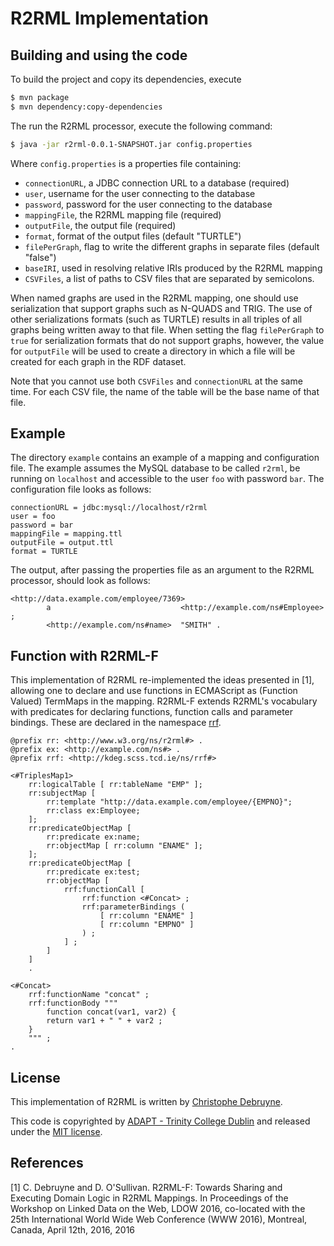 # R2RML Implementation

## Building and using the code

To build the project and copy its dependencies, execute

```bash
$ mvn package
$ mvn dependency:copy-dependencies
```

The run the R2RML processor, execute the following command:

```bash
$ java -jar r2rml-0.0.1-SNAPSHOT.jar config.properties
```

Where `config.properties` is a properties file containing:

- `connectionURL`, a JDBC connection URL to a database (required)
- `user`, username for the user connecting to the database
- `password`, password for the user connecting to the database
- `mappingFile`, the R2RML mapping file (required)
- `outputFile`, the output file (required)
- `format`, format of the output files (default "TURTLE")
- `filePerGraph`, flag to write the different graphs in separate files (default "false")
- `baseIRI`, used in resolving relative IRIs produced by the R2RML mapping
- `CSVFiles`, a list of paths to CSV files that are separated by semicolons.

When named graphs are used in the R2RML mapping, one should use serialization that support graphs such as N-QUADS and TRIG. The use of other serializations formats (such as TURTLE) results in all triples of all graphs being written away to that file. When setting the flag `filePerGraph` to `true` for serialization formats that do not support graphs, however, the value for `outputFile` will be used to create a directory in which a file will be created for each graph in the RDF dataset.

Note that you cannot use both `CSVFiles` and `connectionURL` at the same time. For each CSV file, the name of the table will be the base name of that file.

## Example

The directory `example` contains an example of a mapping and configuration file. The example assumes the MySQL database to be called `r2rml`, be running on `localhost` and accessible to the user `foo` with password `bar`. The configuration file looks as follows:

```
connectionURL = jdbc:mysql://localhost/r2rml
user = foo
password = bar
mappingFile = mapping.ttl
outputFile = output.ttl
format = TURTLE
```   

The output, after passing the properties file as an argument to the R2RML processor, should look as follows:

```
<http://data.example.com/employee/7369>
        a                             <http://example.com/ns#Employee> ;
        <http://example.com/ns#name>  "SMITH" .
```

## Function with R2RML-F
This implementation of R2RML re-implemented the ideas presented in [1], allowing one to declare and use functions in ECMAScript as (Function Valued) TermMaps in the mapping. R2RML-F extends R2RML's vocabulary with predicates for declaring functions, function calls and parameter bindings. These are declared in the namespace [rrf](http://kdeg.scss.tcd.ie/ns/rrf/index.html).

```
@prefix rr: <http://www.w3.org/ns/r2rml#> .
@prefix ex: <http://example.com/ns#> .
@prefix rrf: <http://kdeg.scss.tcd.ie/ns/rrf#>

<#TriplesMap1>
    rr:logicalTable [ rr:tableName "EMP" ];
    rr:subjectMap [
        rr:template "http://data.example.com/employee/{EMPNO}";
        rr:class ex:Employee;
    ];
    rr:predicateObjectMap [
        rr:predicate ex:name;
        rr:objectMap [ rr:column "ENAME" ];
    ];
    rr:predicateObjectMap [
        rr:predicate ex:test;
        rr:objectMap [
	        rrf:functionCall [
	 			rrf:function <#Concat> ;
	 			rrf:parameterBindings (
	 				[ rr:column "ENAME" ]
	 				[ rr:column "EMPNO" ]
	 			) ;
	 		] ; 
	 	]
    ]    
    .
    
<#Concat>
	rrf:functionName "concat" ;
	rrf:functionBody """
		function concat(var1, var2) {
		return var1 + " " + var2 ;
	}
	""" ;
.
```

## License
This implementation of R2RML is written by [Christophe Debruyne](http://www.christophedebruyne.be/).

This code is copyrighted by [ADAPT - Trinity College Dublin](http://www.adaptcentre.ie/) and released under the [MIT license](http://opensource.org/licenses/MIT).

## References

[1]  C. Debruyne and D. O'Sullivan. R2RML-F: Towards Sharing and Executing Domain Logic in R2RML Mappings. In Proceedings of the Workshop on Linked Data on the Web, LDOW 2016, co-located with the 25th International World Wide Web Conference (WWW 2016), Montreal, Canada, April 12th, 2016, 2016
